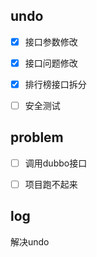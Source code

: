 ## undo

- [x] 接口参数修改
- [x] 接口问题修改
- [x] 排行榜接口拆分
- [ ] 安全测试



## problem

- [ ] 调用dubbo接口
- [ ] 项目跑不起来



## log

解决undo
